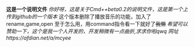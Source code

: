 **这是一个说明文件**
*你好呀，这是关于Cmd++beta0.2的说明文件，这是第一个上传到github的一个版本*
这个版本删除了播放音乐的功能，加入了rename,game,open
至于怎么用，用command指令看一下就好了~~我懒~~
*希望可以赞助一下，这个是我一个人开发的，开发稍微有一点曲折,求求你啦qwq*
*网址https://afdian.net/a/mcyee*
